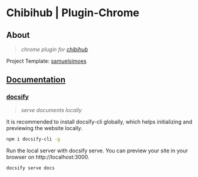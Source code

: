 # Chibihub | Plugin-Chrome

## About

> *chrome plugin for [chibihub]()*

Project Template: [samuelsimoes](https://github.com/samuelsimoes/chrome-extension-webpack-boilerplate)

## [Documentation](https://chibihub.github.io/plugin-chrome/#/)

### **[docsify](https://docsify.js.org)**

> *serve documents locally*

It is recommended to install docsify-cli globally, which helps initializing and previewing the website locally.

```bash
npm i docsify-cli -g
```

Run the local server with docsify serve. You can preview your site in your browser on http://localhost:3000.

```bash
docsify serve docs
```
